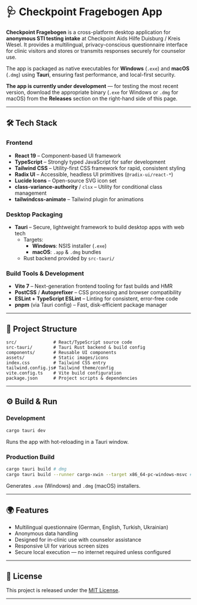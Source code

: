 # 🩺 Checkpoint Fragebogen App

**Checkpoint Fragebogen** is a cross-platform desktop application for **anonymous STI testing intake** at Checkpoint Aids Hilfe Duisburg / Kreis Wesel. It provides a multilingual, privacy-conscious questionnaire interface for clinic visitors and stores or transmits responses securely for counselor use.

The app is packaged as native executables for **Windows** (`.exe`) and **macOS** (`.dmg`) using **Tauri**, ensuring fast performance, and local-first security. 

**The app is currently under development** — for testing the most recent version, download the appropriate binary (`.exe` for Windows or `.dmg` for macOS) from the **Releases** section on the right-hand side of this page.

---

## 🛠 Tech Stack

### **Frontend**
- **React 19** – Component-based UI framework
- **TypeScript** – Strongly typed JavaScript for safer development
- **Tailwind CSS** – Utility-first CSS framework for rapid, consistent styling
- **Radix UI** – Accessible, headless UI primitives (`@radix-ui/react-*`)
- **Lucide Icons** – Open-source SVG icon set
- **class-variance-authority** / `clsx` – Utility for conditional class management
- **tailwindcss-animate** – Tailwind plugin for animations

### **Desktop Packaging**
- **Tauri** – Secure, lightweight framework to build desktop apps with web tech  
  - Targets:  
    - **Windows**: NSIS installer (`.exe`)  
    - **macOS**: `.app` & `.dmg` bundles  
  - Rust backend provided by `src-tauri/`

### **Build Tools & Development**
- **Vite 7** – Next-generation frontend tooling for fast builds and HMR
- **PostCSS** / **Autoprefixer** – CSS processing and browser compatibility
- **ESLint + TypeScript ESLint** – Linting for consistent, error-free code
- **pnpm** (via Tauri config) – Fast, disk-efficient package manager

---

## 📂 Project Structure
```
src/              # React/TypeScript source code
src-tauri/        # Tauri Rust backend & build config
components/       # Reusable UI components
assets/           # Static images/icons
index.css         # Tailwind CSS entry
tailwind.config.js# Tailwind theme/config
vite.config.ts    # Vite build configuration
package.json      # Project scripts & dependencies
```

---

## ⚙️ Build & Run

### **Development**
```bash
cargo tauri dev
```
Runs the app with hot-reloading in a Tauri window.

### **Production Build**
```bash
cargo tauri build # dmg
cargo tauri build --runner cargo-xwin --target x86_64-pc-windows-msvc # exe
```
Generates `.exe` (Windows) and `.dmg` (macOS) installers.

---

## 🌍 Features
- Multilingual questionnaire (German, English, Turkish, Ukrainian)
- Anonymous data handling
- Designed for in-clinic use with counselor assistance
- Responsive UI for various screen sizes
- Secure local execution — no internet required unless configured

---

## 📄 License
This project is released under the [MIT License](LICENSE).

---


